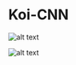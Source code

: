 # Koi-CNN

![alt text][logo1]

[logo1]: https://github.com/h-alkhorsan/KoiCNN/blob/master/gifs/detections.gif


![alt text][logo2]

[logo2]: https://github.com/h-alkhorsan/KoiCNN/blob/master/gifs/tracking.gif
